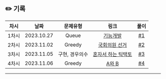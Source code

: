 ## ✏️ 기록

| 차시  |    날짜    |    문제유형    |                                          링크                                          |  풀이  |
| :---: | :--------: | :------------: | :------------------------------------------------------------------------------------: | :----: |
| 1차시 | 2023.10.27 |     Queue      |      [기능개발](https://school.programmers.co.kr/learn/courses/30/lessons/42586)       | [#1]() |
| 2차시 | 2023.11.02 |     Greedy     |                 [국회의원 선거](https://www.acmicpc.net/problem/1417)                  | [#2]() |
| 3차시 | 2023.11.05 | 구현, 경우의수 | [혼자서 하는 틱택토](https://school.programmers.co.kr/learn/courses/30/lessons/160585) | [#3]() |
| 4차시 | 2023.11.06 |     Greedy     |                     [A와 B](https://www.acmicpc.net/problem/12904)                     | [#4]() |

---
